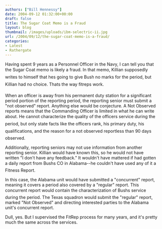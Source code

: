```yaml
---
authors: ["Bill Hennessy"]
date: 2004-09-12 01:32:00+00:00
draft: false
title: The Sugar Coat Memo is a Fraud
layout: blog
thumbnail: /images/uploads/ibm-selectric-ii.jpg
url: /2004/09/12/the-sugar-coat-memo-is-a-fraud/
categories:
- Latest
- Rathergate
---
```


Having spent 9 years as a Personnel Officer in the Navy, I can tell you that the Sugar Coat memo is likely a fraud. In that memo, Killian supposedly writes to himself that hes going to give Bush no marks for the period, but Killian had no choice. Thats the way fitreps work.

When an officer is away from his permanent duty station for a significant period portion of the reporting period, the reporting senior must submit a "not observed" report. Anything else would be conjecture. A Not Observed reports means that the Commanding Officer is limited in what he can write about. He cannot characterize the quality of the officers service during the period, but only state facts like the officers rank, his primary duty, his qualifications, and the reason for a not observed reportless than 90 days observed.

Additionally, reporting seniors may not use information from another reporting senior. Killian would have known this, so he would not have written "I don't have any feedback." It wouldn't have mattered if had gotten a daily report from Bushs CO in Alabama--he couldn't have used any of it a Fitness Report.

In this case, the Alabama unit would have submitted a "concurrent" report, meaning it covers a period also covered by a "regular" report. This concurrent report would contain the characterization of Bushs service during the period. The Texas squadron would submit the "regular" report, marked "Not Observed" and directing interested parties to the Alabama unit's concurrent report.

Dull, yes. But I supervised the FitRep process for many years, and it's pretty much the same across the services.


